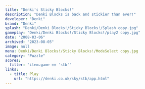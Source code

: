 ```yaml
---
title: "Denki's Sticky Blocks!"
description: "Denki Blocks is back and stickier than ever!"
developer: "Denki"
brand: "Denki"
splash: "Denki/Denki Blocks!/Sticky Blocks!/Splash copy.jpg"
gameplay: "Denki/Denki Blocks!/Sticky Blocks!/play2 copy.jpg"
date: "2008-03-06"
archived: "2023-08-05"
image: null
menu: Denki/Denki Blocks!/Sticky Blocks!/ModeSelect copy.jpg
category: "Puzzle"
scores:
  filter: "item.game == 'stb'"
links:
  - title: Play
    url: "https://denki.co.uk/sky/stb/app.html"
---
```


